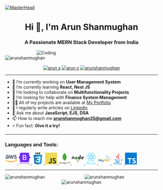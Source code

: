 [![MasterHead](https://user-images.githubusercontent.com/90236635/232446433-d5540fa2-fe28-4bb8-b929-cdb51fe61336.gif)](https://arunshanmughan.github.io/portfolionew/)

<h1 align="center">Hi 👋, I'm Arun Shanmughan</h1>
<h3 align="center">A Passionate MERN Stack Developer from India</h3>

<img align="right" alt="Coding" width="400" src="https://imgs.search.brave.com/11DWmFu-wB27zXlC92RMaKEh4KfeVHnsvgzvxuQRMz8/rs:fit:860:0:0:0/g:ce/aHR0cHM6Ly9naWZk/Yi5jb20vaW1hZ2Vz/L2hpZ2gvYW5pbWF0/ZWQtbWFuLWNvbXB1/dGVyLWNvZGluZy1u/YWU2bWVjMzc4bHNn/MWkzLmdpZg.gif" />

<p align="left"> <img src="https://komarev.com/ghpvc/?username=arunshanmughan&label=Profile%20views&color=brightgreen&style=flat-square" alt="arunshanmughan" /> </p>

<p align="center">
<a href="https://www.linkedin.com/in/arun-shanmughan/" target="blank"><img align="center" src="https://img.shields.io/badge/LinkedIn-0A66C2?style=for-the-badge&logo=linkedin&logoColor=white" alt="arun s" /></a>
<a href="https://stackoverflow.com/users/arun-s" target="blank"><img align="center" src="https://img.shields.io/badge/StackOverflow-FE7A16?style=for-the-badge&logo=stackoverflow&logoColor=white" alt="arun s" /></a>
<a href="https://leetcode.com/u/Arunshanmughan/" target="blank"><img align="center" src="https://img.shields.io/badge/LeetCode-FFA116?style=for-the-badge&logo=leetcode&logoColor=white" alt="arunshanmughan" /></a>
</p>

---

- 🔭 I’m currently working on **User Management System**
- 🌱 I’m currently learning **React, Nest JS**
- 👯 I’m looking to collaborate on **Multifunctionality Projects**
- 🤝 I’m looking for help with **Finance System Management**
- 👨‍💻 All of my projects are available at [My Portfolio](https://arunshanmughan.github.io/portfolionew/)
- 📝 I regularly write articles on [LinkedIn](https://www.linkedin.com/in/arun-s)
- 💬 Ask me about **JavaScript, EJS, DSA**
- 📫 How to reach me **arunshanmughan35@gmail.com**
- ⚡ Fun fact: **Give it a try!**

---

<h3 align="left">Languages and Tools:</h3>
<p align="left">
<a href="https://aws.amazon.com" target="_blank" rel="noreferrer"> <img src="https://raw.githubusercontent.com/devicons/devicon/master/icons/amazonwebservices/amazonwebservices-original-wordmark.svg" alt="aws" width="40" height="40"/> </a>
<a href="https://getbootstrap.com" target="_blank" rel="noreferrer"> <img src="https://raw.githubusercontent.com/devicons/devicon/master/icons/bootstrap/bootstrap-plain-wordmark.svg" alt="bootstrap" width="40" height="40"/> </a>
<a href="https://www.w3schools.com/css/" target="_blank" rel="noreferrer"> <img src="https://raw.githubusercontent.com/devicons/devicon/master/icons/css3/css3-original-wordmark.svg" alt="css3" width="40" height="40"/> </a>
<a href="https://developer.mozilla.org/en-US/docs/Web/JavaScript" target="_blank" rel="noreferrer"> <img src="https://raw.githubusercontent.com/devicons/devicon/master/icons/javascript/javascript-original.svg" alt="javascript" width="40" height="40"/> </a>
<a href="https://www.mongodb.com/" target="_blank" rel="noreferrer"> <img src="https://raw.githubusercontent.com/devicons/devicon/master/icons/mongodb/mongodb-original-wordmark.svg" alt="mongodb" width="40" height="40"/> </a>
<a href="https://nodejs.org" target="_blank" rel="noreferrer"> <img src="https://raw.githubusercontent.com/devicons/devicon/master/icons/nodejs/nodejs-original-wordmark.svg" alt="nodejs" width="40" height="40"/> </a>
<a href="https://reactjs.org/" target="_blank" rel="noreferrer"> <img src="https://raw.githubusercontent.com/devicons/devicon/master/icons/react/react-original-wordmark.svg" alt="react" width="40" height="40"/> </a>
<a href="https://www.mysql.com/" target="_blank" rel="noreferrer"> <img src="https://raw.githubusercontent.com/devicons/devicon/master/icons/mysql/mysql-original-wordmark.svg" alt="mysql" width="40" height="40"/> </a>
<a href="https://www.java.com" target="_blank" rel="noreferrer"> <img src="https://raw.githubusercontent.com/devicons/devicon/master/icons/java/java-original.svg" alt="java" width="40" height="40"/> </a>
<a href="https://www.typescriptlang.org/" target="_blank" rel="noreferrer"> <img src="https://raw.githubusercontent.com/devicons/devicon/master/icons/typescript/typescript-original.svg" alt="typescript" width="40" height="40"/> </a>
</p>

---

<p><img align="left" width="48%" src="https://github-readme-stats.vercel.app/api/top-langs?username=arunshanmughan&show_icons=true&theme=dark&locale=en&layout=compact" alt="arunshanmughan" /></p>
<p><img align="right" width="48%" src="https://github-readme-stats.vercel.app/api?username=arunshanmughan&show_icons=true&theme=dark&locale=en" alt="arunshanmughan" /></p>

<p align="center"><img src="https://github-readme-streak-stats.herokuapp.com/?user=arunshanmughan&theme=dark" alt="arunshanmughan" /></p>
